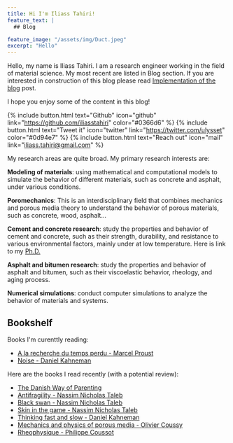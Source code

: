 ```yaml
---
title: Hi I'm Iliass Tahiri!
feature_text: |
  ## Blog

feature_image: "/assets/img/Duct.jpeg"
excerpt: "Hello"
---
```



Hello, my name is Iliass Tahiri. I am a research engineer working in the field of material science. My most recent are listed in Blog section. If you are interested in construction of this blog please read [Implementation of the blog]() post.

I hope you enjoy some of the content in this blog!

{% include button.html text="Github" icon="github" link="https://github.com/iliasstahiri" color="#0366d6" %} {% include button.html text="Tweet it" icon="twitter" link="https://twitter.com/ulysset" color="#0d94e7" %} {% include button.html text="Reach out"  icon="mail" link="iliass.tahiri@gmail.com" %}

My research areas are quite broad. My primary research interests are:

**Modeling of materials**: using mathematical and computational models to simulate the behavior of different materials, such as concrete and asphalt, under various conditions.

**Poromechanics**: This is an interdisciplinary field that combines mechanics and porous media theory to understand the behavior of porous materials, such as concrete, wood, asphalt...

**Cement and concrete research**: study the properties and behavior of cement and concrete, such as their strength, durability, and resistance to various environmental factors, mainly under at low temperature. Here is link to my [Ph.D.](https://www.theses.fr/2021ENPC0038)

**Asphalt and bitumen research**: study the properties and behavior of asphalt and bitumen, such as their viscoelastic behavior, rheology, and aging process.

**Numerical simulations**: conduct computer simulations to analyze the behavior of materials and systems.


## Bookshelf

Books I'm curenttly reading:

- [A la recherche du temps perdu -  Marcel Proust](https://goodread.com/)
- [Noise - Daniel Kahneman](https://goodread.com/)

Here are the books I read recently (with a potential review):

- [The Danish Way of Parenting](https://goodread.com/)
- [Antifragility - Nassim Nicholas Taleb](https://goodread.com/)
- [Black swan - Nassim Nicholas Taleb](https://goodread.com/)
- [Skin in the game - Nassim Nicholas Taleb](https://goodread.com/)
- [Thinking fast and slow - Daniel Kahneman](https://goodread.com/)
- [Mechanics and physics of porous media -  Olivier Coussy](https://goodread.com/)
- [Rheophysique -  Philippe Coussot](https://goodread.com/)
